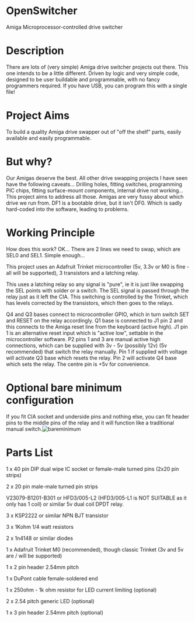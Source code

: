 # OpenSwitcher
Amiga Microprocessor-controlled drive switcher

# Description

There are lots of (very simple) Amiga drive switcher projects out there. This one intends to be a little different. Driven by logic and very simple code, designed to be user buildable and programmable, with no fancy programmers required. If you have USB, you can program this with a single file!

# Project Aims

To build a quality Amiga drive swapper out of "off the shelf" parts, easily available and easily programmable.

# But why?
Our Amigas deserve the best. All other drive swapping projects I have seen have the following caveats... Drilling holes, fitting switches, programming PIC chips, fitting surface-mount components, internal drive not working... This project aims to address all those.
Amigas are very fussy about which drive we run from. DF1 is a bootable drive, but it isn't DF0. Which is sadly hard-coded into the software, leading to problems.

# Working Principle
How does this work?
OK... There are 2 lines we need to swap, which are SEL0 and SEL1. Simple enough...

This project uses an Adafruit Trinket microcontroller (5v, 3.3v or M0 is fine - all will be supported), 3 transistors and a latching relay.

This uses a latching relay so any signal is "pure", ie it is just like swapping the SEL points with solder or a switch. The SEL signal is passed through the relay just as it left the CIA.
This switching is controlled by the Trinket, which has levels corrected by the transistors, which then goes to the relays.

Q4 and Q3 bases connect to microcontroller GPIO, which in turn switch SET and RESET on the relay accordingly.
Q1 base is connected to J1 pin 2 and this connects to the Amiga reset line from the keyboard (active high).
J1 pin 1 is an alternative reset input which is "active low", settable in the microcontroller software.
P2 pins 1 and 3 are manual active high connections, which can be supplied with 3v - 5v (possibly 12v) (5v recommended) that switch the relay manually. Pin 1 if supplied with voltage will activate Q3 base which resets the relay. Pin 2 will activate Q4 base which sets the relay. The centre pin is +5v for convenience.

# Optional bare minimum configuration
If you fit CIA socket and underside pins and nothing else, you can fit header pins to the middle pins of the relay and it will function like a traditional manual switch.![bareminimum](https://user-images.githubusercontent.com/89555920/130951893-b6ab5bde-1879-4004-94aa-9b5d316510d3.jpg)

# Parts List
1 x 40 pin DIP dual wipe IC socket or female-male turned pins (2x20 pin strips)

2 x 20 pin male-male turned pin strips

V23079-B1201-B301 or HFD3/005-L2 (HFD3/005-L1 is NOT SUITABLE as it only has 1 coil) or similar 5v dual coil DPDT relay.

3 x KSP2222 or similar NPN BJT transistor

3 x 1Kohm 1/4 watt resistors

2 x 1n4148 or similar diodes

1 x Adafruit Trinket M0 (recommended), though classic Trinket (3v and 5v are / will be supported)

1 x 2 pin header 2.54mm pitch

1 x DuPont cable female-soldered end

1 x 250ohm - 1k ohm resistor for LED current limiting (optional)

2 x 2.54 pitch generic LED (optional)

1 x 3 pin header 2.54mm pitch (optional)






